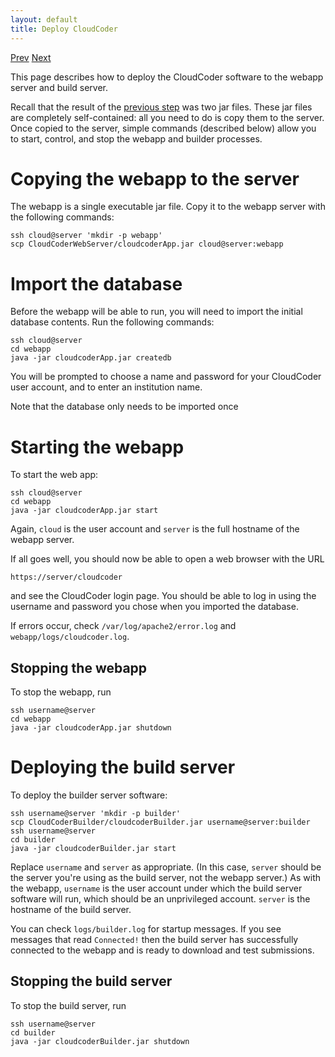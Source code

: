 ```yaml
---
layout: default
title: Deploy CloudCoder
---
```

[Prev](build.html) [Next](course.html)

This page describes how to deploy the CloudCoder software to the
webapp server and build server.

Recall that the result of the [previous step](build.html) was two
jar files.  These jar files are completely self-contained: all you need
to do is copy them to the server.  Once copied to the server,
simple commands (described below) allow you to start, control, and stop
the webapp and builder processes.

# Copying the webapp to the server

The webapp is a single executable jar file.  Copy it to the webapp
server with the following commands:

	ssh cloud@server 'mkdir -p webapp'
	scp CloudCoderWebServer/cloudcoderApp.jar cloud@server:webapp

# Import the database

Before the webapp will be able to run, you will need to import
the initial database contents.  Run the following commands:

	ssh cloud@server
	cd webapp
	java -jar cloudcoderApp.jar createdb

You will be prompted to choose a name and password for your CloudCoder
user account, and to enter an institution name.

Note that the database only needs to be imported once

# Starting the webapp

To start the web app:

	ssh cloud@server
	cd webapp
	java -jar cloudcoderApp.jar start

Again, `cloud` is the user account and `server` is the full hostname
of the webapp server.

If all goes well, you should now be able to open a web browser with the
URL

	https://server/cloudcoder

and see the CloudCoder login page.  You should be able to log in
using the username and password you chose when you imported the
database.

If errors occur, check `/var/log/apache2/error.log` and `webapp/logs/cloudcoder.log`.

## Stopping the webapp

To stop the webapp, run

	ssh username@server
	cd webapp
	java -jar cloudcoderApp.jar shutdown

# Deploying the build server

To deploy the builder server software:

	ssh username@server 'mkdir -p builder'
	scp CloudCoderBuilder/cloudcoderBuilder.jar username@server:builder
	ssh username@server
	cd builder
	java -jar cloudcoderBuilder.jar start

Replace `username` and `server` as appropriate.
(In this case, `server` should be the server you're using as the build
server, not the webapp server.)
As with the webapp, `username` is the user account under which the build
server software will run, which should be an unprivileged account.
`server` is the hostname of the build server.

You can check `logs/builder.log` for startup messages.  If you see messages that
read `Connected!` then the build server has successfully connected to the webapp
and is ready to download and test submissions.

## Stopping the build server

To stop the build server, run

	ssh username@server
	cd builder
	java -jar cloudcoderBuilder.jar shutdown

